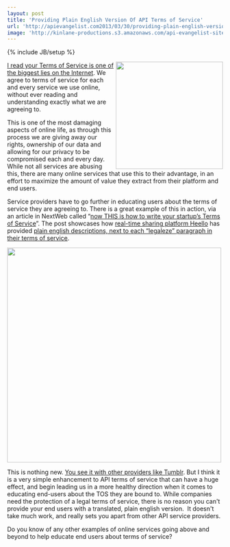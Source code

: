 ```yaml
---
layout: post
title: 'Providing Plain English Version Of API Terms of Service'
url: 'http://apievangelist.com2013/03/30/providing-plain-english-version-of-api-terms-of-service/'
image: 'http://kinlane-productions.s3.amazonaws.com/api-evangelist-site/blog/heello-logo.png'
---
```

{% include JB/setup %}
<p>
     <a href="http://heello.com/" target="_blank"><img src="https://s3.amazonaws.com/kinlane-productions/api-evangelist/heello/heello-logo.png"  width="250" align="right" /></a>
</p>
<p>
     <a title="I read your Terms of Service is one of the biggest lies on the Internet" href="http://tosdr.org/">I read your Terms of Service is one of the biggest lies on the Internet</a>. We agree to terms of service for each and every service we use online, without ever reading and understanding exactly what we are agreeing to.
</p>
<p>
     This is one of the most damaging aspects of online life, as through this process we are giving away our rights, ownership of our data and allowing for our privacy to be compromised each and every day. While not all services are abusing this, there are many online services that use this to their advantage, in an effort to maximize the amount of value they extract from their platform and end users.
</p>
<p>
     Service providers have to go further in educating users about the terms of service they are agreeing to. There is a great example of this in action, via an article in NextWeb called “<a href="http://thenextweb.com/insider/2013/03/29/now-this-is-how-to-write-a-terms-of-service-document/">now THIS is how to write your startup’s Terms of Service</a>”. The post showcases how <a href="http://heello.com/" target="_blank">real-time sharing platform Heello</a> has provided <a href="https://heello.com/terms" target="_blank">plain english descriptions, next to each “legaleze” paragraph in their terms of service</a>.
</p>
<p>
     <a href="https://heello.com/terms" target="_blank"><img src="https://s3.amazonaws.com/kinlane-productions/api-evangelist/heello/heello-terms-of-service.png"  width="500" /></a>
</p>
<p>
     This is nothing new. <a href="http://www.tumblr.com/policy/en/terms_of_service">You see it with other providers like Tumblr</a>. But I think it is a very simple enhancement to API terms of service that can have a huge effect, and begin leading us in a more healthy direction when it comes to educating end-users about the TOS they are bound to. While companies need the protection of a legal terms of service, there is no reason you can't provide your end users with a translated, plain english version.  It doesn't take much work, and really sets you apart from other API service providers.
</p>
<p>
     Do you know of any other examples of online services going above and beyond to help educate end users about terms of service?
</p>
